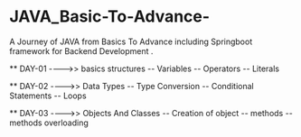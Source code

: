 # JAVA_Basic-To-Advance-
A Journey of JAVA from Basics To Advance including Springboot framework for Backend Development .

** DAY-01 ---->>
 basics structures
-- Variables 
-- Operators
-- Literals


** DAY-02 ---->>
 Data Types
-- Type Conversion
-- Conditional Statements
-- Loops

** DAY-03 ---->>
 Objects And Classes
-- Creation of object 
-- methods
-- methods overloading



